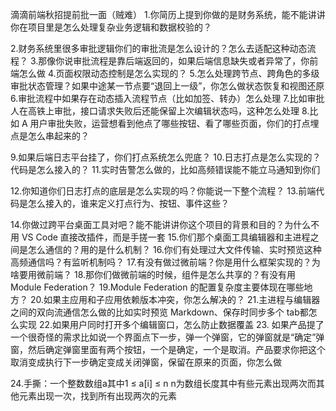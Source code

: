 滴滴前端秋招提前批一面（贼难）
1.你简历上提到你做的是财务系统，能不能讲讲你在项目里是怎么处理复杂业务逻辑和数据校验的？

2.财务系统里很多审批逻辑你们的审批流是怎么设计的？怎么去适配这种动态流程？
3.那像你说审批流程是靠后端返回的，如果后端信息缺失或者异常了，你前端怎么做
4.页面权限动态控制是怎么实现的？
5.怎么处理跨节点、跨角色的多级审批状态管理？如果中途某一节点要“退回上一级”，你怎么做状态恢复和视图还原
6.审批流程中如果存在动态插入流程节点（比如加签、转办）怎么处理
7.比如审批人在高铁上审批，接口请求失败后还能保留上次编辑状态吗，这种怎么处理
8.比如 A 用户审批失败，运营想看到他点了哪些按钮、看了哪些页面，你们的打点埋点是怎么串起来的？


9.如果后端日志平台挂了，你们打点系统怎么兜底？
10.日志打点是怎么实现的？代码是怎么接入的？
11.实时告警怎么做的，比如高频错误能不能立马通知到你们

12.你知道你们日志打点的底层是怎么实现的吗？你能说一下整个流程？
13.前端代码是怎么接入的，谁来定义打点行为、按钮、事件这些？

14.你做过跨平台桌面工具对吧？能不能讲讲你这个项目的背景和目的？为什么不用 VS Code 直接改插件，而是手搓一套
15.你们那个桌面工具编辑器和主进程之间是怎么通信的？用的是什么机制？
16.你们有处理过大文件传输、实时预览这种高频通信吗？有监听机制吗？
17.有没有做过微前端？你是用什么框架实现的？为啥要用微前端？
18.那你们做微前端的时候，组件是怎么共享的？有没有用 Module Federation？
19.Module Federation 的配置复杂度主要体现在哪些地方？
20.如果主应用和子应用依赖版本冲突，你怎么解决的？
21.主进程与编辑器之间的双向流通信怎么做的比如实时预览 Markdown、保存时同步多个 tab都怎么实现
22.如果用户同时打开多个编辑窗口，怎么防止数据覆盖
23. 如果产品提了一个很奇怪的需求比如说一个界面点下一步，弹一个弹窗，它的弹窗就是“确定”弹窗，然后确定弹窗里面有两个按钮，一个是确定，一个是取消。产品要求你把这个取消变成执行下一步确定变成关闭弹窗，保留在原来的页面，你怎么做

24.手撕：一个整数数组a其中1 ≤ a[i] ≤ n n为数组长度其中有些元素出现两次而其他元素出现一次，找到所有出现两次的元素